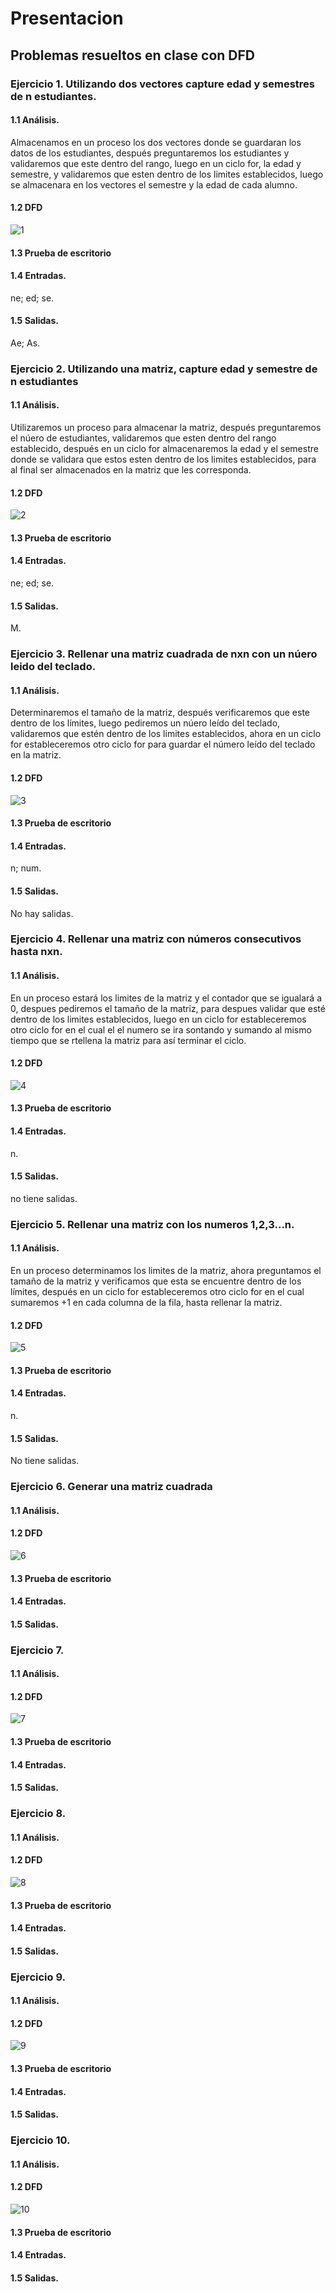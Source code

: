 # Presentacion 
## Problemas resueltos en clase con DFD
### Ejercicio 1. Utilizando dos vectores capture edad y semestres de n estudiantes.
#### 1.1 Análisis.  
Almacenamos en un proceso los dos vectores donde se guardaran los datos de los estudiantes, después preguntaremos los estudiantes y validaremos que este dentro del rango, luego en un ciclo for, la edad y semestre, y validaremos que esten dentro de los limites establecidos, luego se almacenara en los vectores el semestre y la edad de cada alumno.
#### 1.2 DFD
![1](https://user-images.githubusercontent.com/113395327/204663736-e6f883c0-f59e-4ba9-a59c-df0a8cdbb106.png)
#### 1.3 Prueba de escritorio

#### 1.4 Entradas.
ne; ed; se.
#### 1.5 Salidas.
Ae; As.
### Ejercicio 2. Utilizando una matriz, capture edad y semestre de n estudiantes
#### 1.1 Análisis.  
Utilizaremos un proceso para almacenar la matriz, después preguntaremos el núero de estudiantes, validaremos que esten dentro del rango establecido, después en un ciclo for almacenaremos la edad y el semestre donde se validara que estos esten dentro de los limites establecidos, para al final ser almacenados en la matriz que les corresponda.
#### 1.2 DFD
![2](https://user-images.githubusercontent.com/113395327/204663763-fdd3992f-a043-4aa1-a85e-acd679b33d6b.png)
#### 1.3 Prueba de escritorio

#### 1.4 Entradas.
ne; ed; se.
#### 1.5 Salidas.
M.
### Ejercicio 3. Rellenar una matriz cuadrada de nxn con un núero leido del teclado.
#### 1.1 Análisis.  
Determinaremos el tamaño de la matriz, después verificaremos que este dentro de los límites, luego pediremos un núero leído del teclado, validaremos que estén dentro de los limites establecidos, ahora en un ciclo for estableceremos otro ciclo for para guardar el número leído del teclado en la matriz.
#### 1.2 DFD
![3](https://user-images.githubusercontent.com/113395327/204666246-5ee27669-1c3e-46f4-824d-ae79fbdd68df.png)
#### 1.3 Prueba de escritorio

#### 1.4 Entradas.
n; num.
#### 1.5 Salidas.
No hay salidas.
### Ejercicio 4. Rellenar una matriz con números consecutivos hasta nxn.
#### 1.1 Análisis.  
En un proceso estará los limites de la matriz y el contador que se igualará a 0, despues pediremos el tamaño de la matriz, para despues validar que esté dentro de los limites establecidos, luego en un ciclo for estableceremos otro ciclo for en el cual el el numero se ira sontando y sumando al mismo tiempo que se rtellena la matriz para así terminar el ciclo.
#### 1.2 DFD
![4](https://user-images.githubusercontent.com/113395327/204667281-8a31699f-50ab-4142-a69b-733c0f398d35.png)
#### 1.3 Prueba de escritorio

#### 1.4 Entradas.
n.
#### 1.5 Salidas.
no tiene salidas.
### Ejercicio 5. Rellenar una matriz con los numeros 1,2,3...n.
#### 1.1 Análisis.  
En un proceso determinamos los limites de la matriz, ahora preguntamos el tamaño de la matriz y verificamos que esta se encuentre dentro de los límites, después en un ciclo for estableceremos otro ciclo for en el cual sumaremos +1 en cada columna de la fila, hasta rellenar la matriz.
#### 1.2 DFD
![5](https://user-images.githubusercontent.com/113395327/204667646-a9d9b9bf-4f61-4eca-aa3a-23e8b5bc8b35.png)
#### 1.3 Prueba de escritorio

#### 1.4 Entradas.
n.
#### 1.5 Salidas.
No tiene salidas.
### Ejercicio 6. Generar una matriz cuadrada
#### 1.1 Análisis.  

#### 1.2 DFD
![6](https://user-images.githubusercontent.com/113395327/205507418-e0d579bf-97bc-4aa0-8600-7c08dc95a926.jpg)
#### 1.3 Prueba de escritorio

#### 1.4 Entradas.

#### 1.5 Salidas.

### Ejercicio 7. 
#### 1.1 Análisis.  

#### 1.2 DFD
![7](https://user-images.githubusercontent.com/113395327/205507459-84927824-8e63-4b36-90fc-23e735b36242.jpg)
#### 1.3 Prueba de escritorio

#### 1.4 Entradas.

#### 1.5 Salidas.

### Ejercicio 8. 
#### 1.1 Análisis.  

#### 1.2 DFD
![8](https://user-images.githubusercontent.com/113395327/205507474-c6e63589-0df7-4203-995a-925b5008524d.jpg)
#### 1.3 Prueba de escritorio

#### 1.4 Entradas.

#### 1.5 Salidas.

### Ejercicio 9. 
#### 1.1 Análisis.  

#### 1.2 DFD
![9](https://user-images.githubusercontent.com/113395327/205507482-1b151083-e6f1-4ef6-b202-40633f42bee5.jpg)
#### 1.3 Prueba de escritorio

#### 1.4 Entradas.

#### 1.5 Salidas.

### Ejercicio 10. 
#### 1.1 Análisis.  

#### 1.2 DFD
![10](https://user-images.githubusercontent.com/113395327/205507511-111fd6d1-676c-447b-b1f0-526a486f2683.jpg)

#### 1.3 Prueba de escritorio

#### 1.4 Entradas.

#### 1.5 Salidas.


